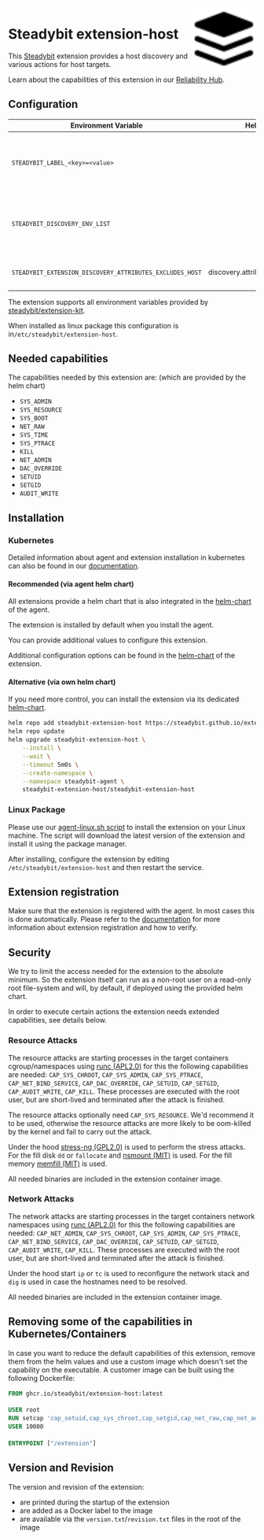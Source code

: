 <img src="./logo.svg" height="130" align="right" alt="Host logo">

# Steadybit extension-host

This [Steadybit](https://www.steadybit.com/) extension provides a host discovery and various actions for host targets.

Learn about the capabilities of this extension in our [Reliability Hub](https://hub.steadybit.com/extension/com.steadybit.extension_host).

## Configuration

| Environment Variable                                     | Helm value                         | Meaning                                                                                                                                                                                                                       | Required | Default |
|----------------------------------------------------------|------------------------------------|-------------------------------------------------------------------------------------------------------------------------------------------------------------------------------------------------------------------------------|----------|---------|
| `STEADYBIT_LABEL_<key>=<value>`                          |                                    | Environment variables starting with `STEADYBIT_LABEL_` will be added to discovered targets' attributes. <br>**Example:** `STEADYBIT_LABEL_TEAM=Fullfillment` adds to each discovered target the attribute `team=Fullfillment` | no       |         |
| `STEADYBIT_DISCOVERY_ENV_LIST`                           |                                    | List of environment variables to be evaluated and added to discovered targets' attributes. <br> **Example:** `STEADYBIT_DISCOVERY_ENV_LIST=STAGE` adds to each target the attribute `stage=<value of $STAGE>`                 | no       |         |
| `STEADYBIT_EXTENSION_DISCOVERY_ATTRIBUTES_EXCLUDES_HOST` | discovery.attributes.excludes.host | List of Target Attributes which will be excluded during discovery. Checked by key equality and supporting trailing "*"                                                                                                        | false    |         |

The extension supports all environment variables provided by [steadybit/extension-kit](https://github.com/steadybit/extension-kit#environment-variables).

When installed as linux package this configuration is in`/etc/steadybit/extension-host`.

## Needed capabilities

The capabilities needed by this extension are: (which are provided by the helm chart)

- `SYS_ADMIN`
- `SYS_RESOURCE`
- `SYS_BOOT`
- `NET_RAW`
- `SYS_TIME`
- `SYS_PTRACE`
- `KILL`
- `NET_ADMIN`
- `DAC_OVERRIDE`
- `SETUID`
- `SETGID`
- `AUDIT_WRITE`

## Installation

### Kubernetes

Detailed information about agent and extension installation in kubernetes can also be found in
our [documentation](https://docs.steadybit.com/install-and-configure/install-agent/install-on-kubernetes).

#### Recommended (via agent helm chart)

All extensions provide a helm chart that is also integrated in the
[helm-chart](https://github.com/steadybit/helm-charts/tree/main/charts/steadybit-agent) of the agent.

The extension is installed by default when you install the agent.

You can provide additional values to configure this extension.

Additional configuration options can be found in
the [helm-chart](https://github.com/steadybit/extension-host/blob/main/charts/steadybit-extension-host/values.yaml) of the
extension.

#### Alternative (via own helm chart)

If you need more control, you can install the extension via its
dedicated [helm-chart](https://github.com/steadybit/extension-host/blob/main/charts/steadybit-extension-host).

```bash
helm repo add steadybit-extension-host https://steadybit.github.io/extension-host
helm repo update
helm upgrade steadybit-extension-host \
    --install \
    --wait \
    --timeout 5m0s \
    --create-namespace \
    --namespace steadybit-agent \
    steadybit-extension-host/steadybit-extension-host
```

### Linux Package

Please use
our [agent-linux.sh script](https://docs.steadybit.com/install-and-configure/install-agent/install-on-linux-hosts)
to install the extension on your Linux machine. The script will download the latest version of the extension and install
it using the package manager.

After installing, configure the extension by editing `/etc/steadybit/extension-host` and then restart the service.

## Extension registration

Make sure that the extension is registered with the agent. In most cases this is done automatically. Please refer to
the [documentation](https://docs.steadybit.com/install-and-configure/install-agent/extension-registration) for more
information about extension registration and how to verify.

## Security

We try to limit the access needed for the extension to the absolute minimum. So the extension itself can run as a
non-root user on a read-only root file-system and will, by default, if deployed using the provided helm chart.

In order to execute certain actions the extension needs extended capabilities, see details below.

### Resource Attacks

The resource attacks are starting processes in the target containers cgroup/namespaces using [runc (APL2.0)](https://github.com/opencontainers/runc) for this the following capabilities are needed: `CAP_SYS_CHROOT`, `CAP_SYS_ADMIN`, `CAP_SYS_PTRACE`, `CAP_NET_BIND_SERVICE`, `CAP_DAC_OVERRIDE`, `CAP_SETUID`, `CAP_SETGID`, `CAP_AUDIT_WRITE`, `CAP_KILL`.
These processes are executed with the root user, but are short-lived and terminated after the attack is finished.

The resource attacks optionally need `CAP_SYS_RESOURCE`. We'd recommend it to be used, otherwise the resource attacks are more likely to be oom-killed by the kernel and fail to carry out the attack.

Under the hood [stress-ng (GPL2.0)](https://github.com/ColinIanKing/stress-ng) is used to perform the stress attacks.
For the fill disk `dd` or `fallocate`  and [nsmount (MIT)](https://github.com/steadybit/nsmount) is used.
For the fill memory [memfill (MIT)](https://github.com/steadybit/memfill) is used.

All needed binaries are included in the extension container image.

### Network Attacks

The network attacks are starting processes in the target containers network namespaces using [runc (APL2.0)](https://github.com/opencontainers/runc) for this the following capabilities are needed: `CAP_NET_ADMIN`,  `CAP_SYS_CHROOT`, `CAP_SYS_ADMIN`, `CAP_SYS_PTRACE`, `CAP_NET_BIND_SERVICE`, `CAP_DAC_OVERRIDE`, `CAP_SETUID`, `CAP_SETGID`, `CAP_AUDIT_WRITE`, `CAP_KILL`.
These processes are executed with the root user, but are short-lived and terminated after the attack is finished.

Under the hood start `ip` or `tc` is used to reconfigure the network stack and `dig` is used in case the hostnames need to be resolved.

All needed binaries are included in the extension container image.

## Removing some of the capabilities in Kubernetes/Containers

In case you want to reduce the default capabilities of this extension, remove them from the helm values and use a custom image which doesn't set the capability on the executable.
A customer image can be built using the following Dockerfile:

```dockerfile
FROM ghcr.io/steadybit/extension-host:latest

USER root
RUN setcap 'cap_setuid,cap_sys_chroot,cap_setgid,cap_net_raw,cap_net_admin,cap_sys_admin,cap_dac_override,cap_sys_ptrace+eip' /extension
USER 10000

ENTRYPOINT ["/extension"]
```

## Version and Revision

The version and revision of the extension:
- are printed during the startup of the extension
- are added as a Docker label to the image
- are available via the `version.txt`/`revision.txt` files in the root of the image
